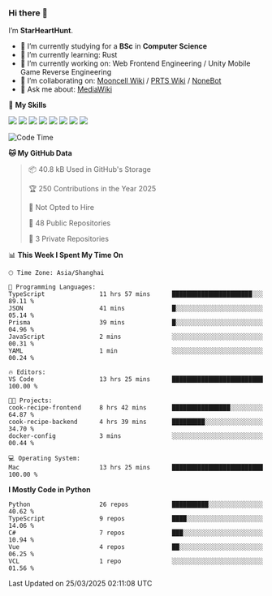 ### Hi there 👋

I’m **StarHeartHunt**.

- 🏫 I’m currently studying for a **BSc** in **Computer Science**
- 🌱 I’m currently learning: Rust
- 🔭 I’m currently working on: Web Frontend Engineering / Unity Mobile Game Reverse Engineering
- 👯 I’m collaborating on: [Mooncell Wiki](https://fgo.wiki/) / [PRTS Wiki](http://prts.wiki/) / [NoneBot](https://github.com/nonebot)
- 💬 Ask me about: [MediaWiki](https://www.mediawiki.org)

🌟 **My Skills**

![](https://img.shields.io/badge/-Python-3e74a2?style=flat-square&logo=Python&logoColor=fff)
![](https://img.shields.io/badge/-Node.js-339933?style=flat-square&logo=node.js&logoColor=fff)
![](https://img.shields.io/badge/-Vue-4fc08d?style=flat-square&logo=vue.js&logoColor=fff)
![](https://img.shields.io/badge/-React-2d98ce?style=flat-square&logo=React&logoColor=fff)
![](https://img.shields.io/badge/-TypeScript-3178C6?style=flat-square&logo=TypeScript&logoColor=fff)
![](https://img.shields.io/badge/-Docker-2496ED?style=flat-square&logo=Docker&logoColor=fff)
![](https://img.shields.io/badge/-Linux-000000?style=flat-square&logo=Linux&logoColor=fff)
![](https://img.shields.io/badge/-Dotnet-512bd4?style=flat-square&logo=.net&logoColor=fff)

<!--START_SECTION:waka-->
![Code Time](http://img.shields.io/badge/Code%20Time-1%2C514%20hrs%2020%20mins-blue)

**🐱 My GitHub Data** 

> 📦 40.8 kB Used in GitHub's Storage 
 > 
> 🏆 250 Contributions in the Year 2025
 > 
> 🚫 Not Opted to Hire
 > 
> 📜 48 Public Repositories 
 > 
> 🔑 3 Private Repositories 
 > 
📊 **This Week I Spent My Time On** 

```text
🕑︎ Time Zone: Asia/Shanghai

💬 Programming Languages: 
TypeScript               11 hrs 57 mins      ██████████████████████░░░   89.11 % 
JSON                     41 mins             █░░░░░░░░░░░░░░░░░░░░░░░░   05.14 % 
Prisma                   39 mins             █░░░░░░░░░░░░░░░░░░░░░░░░   04.96 % 
JavaScript               2 mins              ░░░░░░░░░░░░░░░░░░░░░░░░░   00.31 % 
YAML                     1 min               ░░░░░░░░░░░░░░░░░░░░░░░░░   00.24 % 

🔥 Editors: 
VS Code                  13 hrs 25 mins      █████████████████████████   100.00 % 

🐱‍💻 Projects: 
cook-recipe-frontend     8 hrs 42 mins       ████████████████░░░░░░░░░   64.87 % 
cook-recipe-backend      4 hrs 39 mins       █████████░░░░░░░░░░░░░░░░   34.70 % 
docker-config            3 mins              ░░░░░░░░░░░░░░░░░░░░░░░░░   00.44 % 

💻 Operating System: 
Mac                      13 hrs 25 mins      █████████████████████████   100.00 % 
```

**I Mostly Code in Python** 

```text
Python                   26 repos            ██████████░░░░░░░░░░░░░░░   40.62 % 
TypeScript               9 repos             ████░░░░░░░░░░░░░░░░░░░░░   14.06 % 
C#                       7 repos             ███░░░░░░░░░░░░░░░░░░░░░░   10.94 % 
Vue                      4 repos             ██░░░░░░░░░░░░░░░░░░░░░░░   06.25 % 
VCL                      1 repo              ░░░░░░░░░░░░░░░░░░░░░░░░░   01.56 % 
```




 Last Updated on 25/03/2025 02:11:08 UTC
<!--END_SECTION:waka-->
